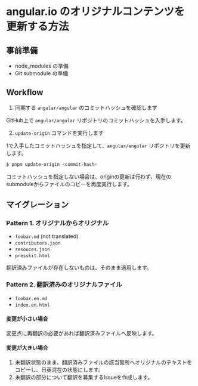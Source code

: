 # angular.io のオリジナルコンテンツを更新する方法

## 事前準備

- node_modules の準備
- Git submodule の準備

## Workflow

1. 同期する `angular/angular` のコミットハッシュを確認します

GitHub上で `angular/angular` リポジトリのコミットハッシュを入手します。


2. `update-origin` コマンドを実行します

1で入手したコミットハッシュを指定して、`angular/angular` リポジトリを更新します。

```sh
$ pnpm update-origin <commit-hash>
```

コミットハッシュを指定しない場合は、originの更新は行わず、現在のsubmoduleからファイルのコピーを再度実行します。

## マイグレーション

### Pattern 1. オリジナルからオリジナル

- `foobar.md` (not translated)
- `contributors.json`
- `resouces.json`
- `presskit.html`

翻訳済みファイルが存在しないものは、そのまま適用します。

### Pattern 2. 翻訳済みのオリジナルファイル

- `foobar.en.md`
- `index.en.html`

#### 変更が小さい場合

変更点に再翻訳の必要があれば翻訳済みファイルへ反映します。

#### 変更が大きい場合

1. 未翻訳状態のまま、翻訳済みファイルの該当箇所へオリジナルのテキストをコピーし、日英混在の状態にします。
2. 未翻訳の部分について翻訳を募集するIssueを作成します。
